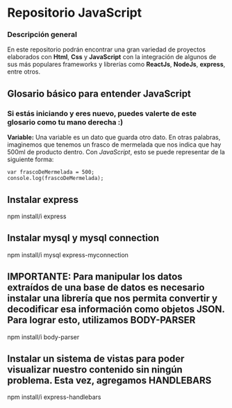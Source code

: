 # Repositorio JavaScript

### Descripción general

En este repositorio podrán encontrar una gran variedad de proyectos elaborados con **Html**, **Css** y **JavaScript** con la integración de algunos de sus más populares frameworks y librerías como **ReactJs**, **NodeJs**, **express**, entre otros.

## Glosario básico para entender JavaScript
### Si estás iniciando y eres nuevo, puedes valerte de este glosario como tu mano derecha :)

**Variable:** Una variable es un dato que guarda otro dato. En otras palabras, imaginemos que tenemos un frasco de mermelada que nos indica que hay 500ml de producto dentro. Con *JavaScript*, esto se puede representar de la siguiente forma:

 ~~~
var frascoDeMermelada = 500;
console.log(frascoDeMermelada);
~~~

## Instalar express
npm install/i express

## Instalar mysql y mysql connection
npm install/i mysql express-myconnection

## IMPORTANTE: Para manipular los datos extraídos de una base de datos es necesario instalar una librería que nos permita convertir y decodificar esa información como objetos JSON. Para lograr esto, utilizamos BODY-PARSER
npm install/i body-parser

## Instalar un sistema de vistas para poder visualizar nuestro contenido sin ningún problema. Esta vez, agregamos HANDLEBARS
npm install/i express-handlebars